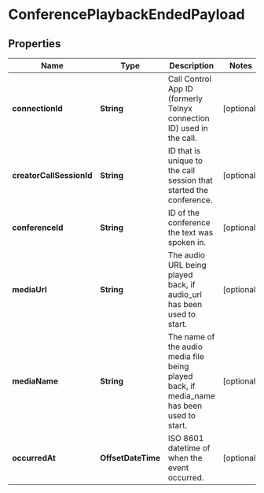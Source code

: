

# ConferencePlaybackEndedPayload


## Properties

Name | Type | Description | Notes
------------ | ------------- | ------------- | -------------
**connectionId** | **String** | Call Control App ID (formerly Telnyx connection ID) used in the call. |  [optional]
**creatorCallSessionId** | **String** | ID that is unique to the call session that started the conference. |  [optional]
**conferenceId** | **String** | ID of the conference the text was spoken in. |  [optional]
**mediaUrl** | **String** | The audio URL being played back, if audio_url has been used to start. |  [optional]
**mediaName** | **String** | The name of the audio media file being played back, if media_name has been used to start. |  [optional]
**occurredAt** | **OffsetDateTime** | ISO 8601 datetime of when the event occurred. |  [optional]



